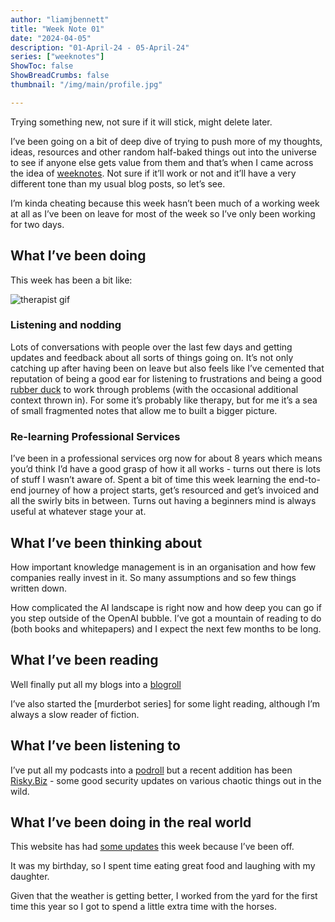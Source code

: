 ```yaml
---
author: "liamjbennett"
title: "Week Note 01"
date: "2024-04-05"
description: "01-April-24 - 05-April-24"
series: ["weeknotes"]
ShowToc: false
ShowBreadCrumbs: false
thumbnail: "/img/main/profile.jpg"

---
```


Trying something new, not sure if it will stick, might delete later.

I’ve been going on a bit of deep dive of trying to push more of my thoughts, ideas, resources and other random half-baked things out into the universe to see if anyone else gets value from them and that’s when I came across the idea of [weeknotes](https://blog.annkempster.com/). Not sure if it’ll work or not and it’ll have a very different tone than my usual blog posts, so let’s see.

I’m kinda cheating because this week hasn’t been much of a working week at all as I’ve been on leave for most of the week so I’ve only been working for two days.

## What I’ve been doing

This week has been a bit like:

![therapist gif](/img/2024/therapist.gif)

### Listening and nodding

Lots of conversations with people over the last few days and getting updates and feedback about all sorts of things going on. It’s not only catching up after having been on leave but also feels like I’ve cemented that reputation of being a good ear for listening to frustrations and being a good [rubber duck](https://en.wikipedia.org/wiki/Rubber_duck_debugging) to work through problems (with the occasional additional context thrown in). For some it’s probably like therapy, but for me it’s a sea of small fragmented notes that allow me to built a bigger picture.

### Re-learning Professional Services

I’ve been in a professional services org now for about 8 years which means you’d think I’d have a good grasp of how it all works - turns out there is lots of stuff I wasn’t aware of. Spent a bit of time this week learning the end-to-end journey of how a project starts, get’s resourced and get’s invoiced and all the swirly bits in between. Turns out having a beginners mind is always useful at whatever stage your at.

## What I’ve been thinking about

How important knowledge management is in an organisation and how few companies really invest in it. So many assumptions and so few things written down.

How complicated the AI landscape is right now and how deep you can go if you step outside of the OpenAI bubble. I’ve got a mountain of reading to do (both books and whitepapers) and I expect the next few months to be long.

## What I’ve been reading

Well finally put all my blogs into a [blogroll](/blogroll.xml)

I’ve also started the [murderbot series] for some light reading, although I’m always a slow reader of fiction.

## What I’ve been listening to

I’ve put all my podcasts into a [podroll](/podroll.xml) but a recent addition has been [Risky.Biz](http://Risky.Biz) - some good security updates on various chaotic things out in the wild.

## What I’ve been doing in the real world

This website has had [some updates](/changelog) this week because I’ve been off.

It was my birthday, so I spent time eating great food and laughing with my daughter.

Given that the weather is getting better, I worked from the yard for the first time this year so I got to spend a little extra time with the horses.